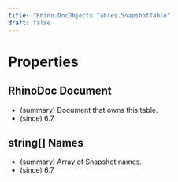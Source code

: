 ```yaml
---
title: "Rhino.DocObjects.Tables.SnapshotTable"
draft: false
---
```


# Properties
## RhinoDoc Document
- (summary) Document that owns this table.
- (since) 6.7
## string[] Names
- (summary) Array of Snapshot names.
- (since) 6.7
